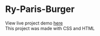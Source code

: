 # Ry-Paris-Burger
View live project demo [here](https://chrisguenther333.github.io/ry-paris-burger/)  
This project was made with CSS and HTML